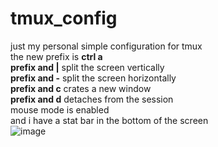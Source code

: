 # tmux_config
just my personal simple configuration for tmux  
the new prefix is **ctrl a**  
**prefix and |** split the screen vertically  
**prefix and -** split the screen horizontally  
**prefix and c** crates a new window  
**prefix and d** detaches from the session  
mouse mode is enabled  
and i have a stat bar in the bottom of the screen  
![image](https://user-images.githubusercontent.com/79488663/222950266-29abc01d-9721-4a0b-ba2f-e50874b2f426.png)
